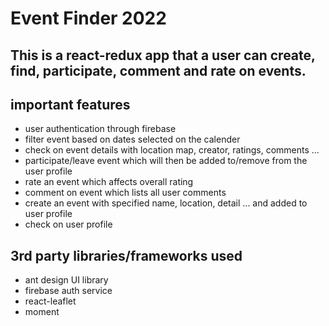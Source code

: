 # Event Finder 2022
## This is a react-redux app that a user can create, find, participate, comment and rate on events.
## important features
- user authentication through firebase
- filter event based on dates selected on the calender
- check on event details with location map, creator, ratings, comments ...
- participate/leave event which will then be added to/remove from the user profile
- rate an event which affects overall rating
- comment on event which lists all user comments
- create an event with specified name, location, detail ... and added to user profile
- check on user profile
## 3rd party libraries/frameworks used
- ant design UI library
- firebase auth service
- react-leaflet
- moment

